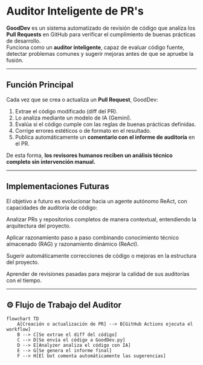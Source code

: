 # Auditor Inteligente de PR's

**GoodDev** es un sistema automatizado de revisión de código que analiza los **Pull Requests** en GitHub para verificar el cumplimiento de buenas prácticas de desarrollo.  
Funciona como un **auditor inteligente**, capaz de evaluar código fuente, detectar problemas comunes y sugerir mejoras antes de que se apruebe la fusión.

---

##  Función Principal

Cada vez que se crea o actualiza un **Pull Request**, GoodDev:

1. Extrae el código modificado (diff del PR).
2. Lo analiza mediante un modelo de IA (Gemini).
3. Evalúa si el código cumple con las reglas de buenas prácticas definidas.
4. Corrige errores estéticos o de formato en el resultado.
5. Publica automáticamente un **comentario con el informe de auditoría** en el PR.

De esta forma, **los revisores humanos reciben un análisis técnico completo sin intervención manual.**

---

## Implementaciones Futuras

El objetivo a futuro es evolucionar hacia un agente autónomo ReAct, con capacidades de auditoría de código:

Analizar PRs y repositorios completos de manera contextual, entendiendo la arquitectura del proyecto.

Aplicar razonamiento paso a paso combinando conocimiento técnico almacenado (RAG) y razonamiento dinámico (ReAct).

Sugerir automáticamente correcciones de código o mejoras en la estructura del proyecto.

Aprender de revisiones pasadas para mejorar la calidad de sus auditorías con el tiempo.


---

## ⚙️ Flujo de Trabajo del Auditor

```mermaid
flowchart TD
    A[Creación o actualización de PR] --> B[GitHub Actions ejecuta el workflow]
    B --> C[Se extrae el diff del código]
    C --> D[Se envía el código a GoodDev.py]
    D --> E[Analyzer analiza el código con IA]
    E --> G[Se genera el informe final]
    F --> H[El bot comenta automáticamente las sugerencias]



